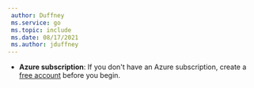 ```yaml
---
 author: Duffney
 ms.service: go
 ms.topic: include
 ms.date: 08/17/2021
 ms.author: jduffney
---
```


- **Azure subscription**: If you don't have an Azure subscription, create a [free account](https://azure.microsoft.com/free/?ref=microsoft.com&utm_source=microsoft.com&utm_medium=docs&utm_campaign=visualstudio) before you begin.